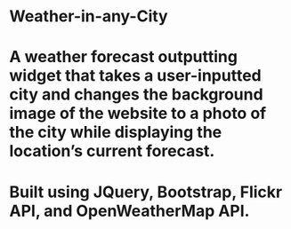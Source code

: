 # Weather-in-any-City
# A weather forecast outputting widget that takes a user-inputted city and changes the background image of the website to a photo of the city while displaying the location’s current forecast.
# Built using JQuery, Bootstrap, Flickr API, and OpenWeatherMap API.
